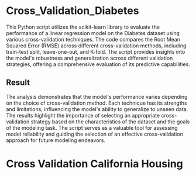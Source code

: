 # Cross_Validation_Diabetes
This Python script utilizes the scikit-learn library to evaluate the performance of a linear regression model on the Diabetes dataset using various cross-validation techniques. The code compares the Root Mean Squared Error (RMSE) across different cross-validation methods, including train-test split, leave-one-out, and K-fold. The script provides insights into the model's robustness and generalization across different validation strategies, offering a comprehensive evaluation of its predictive capabilities.

## Result
The analysis demonstrates that the model's performance varies depending on the choice of cross-validation method. Each technique has its strengths and limitations, influencing the model's ability to generalize to unseen data. The results highlight the importance of selecting an appropriate cross-validation strategy based on the characteristics of the dataset and the goals of the modeling task. The script serves as a valuable tool for assessing model reliability and guiding the selection of an effective cross-validation approach for future modeling endeavors.

# Cross Validation California Housing
